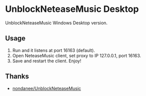 # UnblockNeteaseMusic Desktop

UnblockNeteaseMusic Windows Desktop version.

## Usage
1. Run and it listens at port 16163 (default).
2. Open NeteaseMusic client, set proxy to IP 127.0.0.1, port 16163.
3. Save and restart the client. Enjoy!

## Thanks
* [nondanee/UnblockNeteaseMusic](https://github.com/nondanee/UnblockNeteaseMusic)
